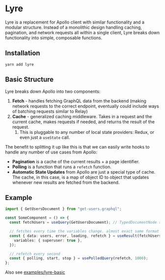 # Lyre

Lyre is a replacement for Apollo client with similar functionality and a modular structure. Instead of a monolithic design handling caching, pagination, and network requests all within a single client, Lyre breaks down functionality into simple, composable functions.

## Installation

```
yarn add lyre
```

## Basic Structure

Lyre breaks down Apollo into two components:

1. **Fetch** - handles fetching GraphQL data from the backend (making network requests to the correct endpoint, eventually could include ways of batching requests similar to Relay)
2. **Cache** - generalized caching middleware. Takes in a request and the current cache, makes requests if needed, and returns the result of the request.
   1. This is pluggable to any number of local state providers: Redux, or even just a `useState` call.

The benefit to splitting it up like this is that we can easily write hooks to handle any number of use cases from Apollo:

- **Pagination** is a cache of the current results + a page identifier.
- **Polling** is a function that runs a `refetch` function.
- **Automatic State Updates** from Apollo are just a special type of cache. The cache, in this case, is a map of object ID to object that updates whenever new results are fetched from the backend.

## Example

```typescript
import { GetUsersDocument } from "get-users.graphql";

const SomeComponent = () => {
  const fetchUsers = useQuery(GetUsersDocument); // TypedDocumentNode specifies return value of this doc

  // fetches every time the variables change. almost exact same format as Apollo
  const { data: users, error, loading, refetch } = useResult(fetchUsers, {
    variables: { superuser: true },
  });

  // refetch every second
  const { polling, start, stop } = usePolledQuery(refetch, 1000);
};
```

Also see [examples/lyre-basic](./examples/lyre-basic)
